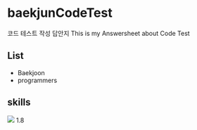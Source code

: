 # baekjunCodeTest

코드 테스트 작성 답안지
This is my Answersheet about Code Test

## List
- Baekjoon
- programmers

## skills

<img src="https://img.shields.io/badge/Java-007396?style=for-the-badge&logo=Conda-Forge&logoColor=white" /> 1.8
